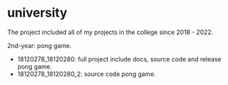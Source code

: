 # university
The project included all of my projects in the college since 2018 - 2022.

2nd-year: pong game.
+ 18120278_18120280: full project include docs, source code and release pong game.
+ 18120278_18120280_2: source code pong game.
